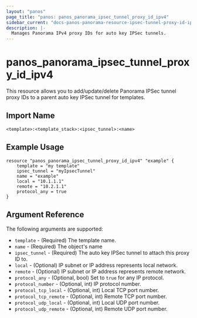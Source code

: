 ```yaml
---
layout: "panos"
page_title: "panos: panos_panorama_ipsec_tunnel_proxy_id_ipv4"
sidebar_current: "docs-panos-panorama-resource-ipsec-tunnel-proxy-id-ipv4"
description: |-
  Manages Panorama IPv4 proxy IDs for auto key IPSec tunnels.
---
```


# panos_panorama_ipsec_tunnel_proxy_id_ipv4

This resource allows you to add/update/delete Panorama IPSec tunnel proxy IDs
to a parent auto key IPSec tunnel for templates.


## Import Name

```
<template>:<template_stack>:<ipsec_tunnel>:<name>
```


## Example Usage

```hcl
resource "panos_panorama_ipsec_tunnel_proxy_id_ipv4" "example" {
    template = "my template"
    ipsec_tunnel = "myIpsecTunnel"
    name = "example"
    local = "10.1.1.1"
    remote = "10.2.1.1"
    protocol_any = true
}
```

## Argument Reference

The following arguments are supported:

* `template` - (Required) The template name.
* `name` - (Required) The object's name
* `ipsec_tunnel` - (Required) The auto key IPSec tunnel to attach this 
  proxy ID to.
* `local` - (Optional) IP subnet or IP address represents local network.
* `remote` - (Optional) IP subnet or IP address represents remote network.
* `protocol_any` - (Optional, bool) Set to `true` for any IP protocol.
* `protocol_number` - (Optional, int) IP protocol number.
* `protocol_tcp_local` - (Optional, int) Local TCP port number.
* `protocol_tcp_remote` - (Optional, int) Remote TCP port number.
* `protocol_udp_local` - (Optional, int) Local UDP port number.
* `protocol_udp_remote` - (Optional, int) Remote UDP port number.
